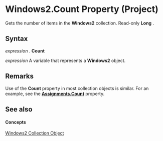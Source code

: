 
# Windows2.Count Property (Project)

Gets the number of items in the  **Windows2** collection. Read-only **Long** .


## Syntax

 _expression_ . **Count**

 _expression_ A variable that represents a **Windows2** object.


## Remarks

Use of the  **Count** property in most collection objects is similar. For an example, see the **[Assignments.Count](de8cee7b-a471-4c3f-2965-de6c3d47dda5.md)** property.


## See also


#### Concepts


[Windows2 Collection Object](a58383c6-12c7-81b3-10e8-81ba9180404c.md)
